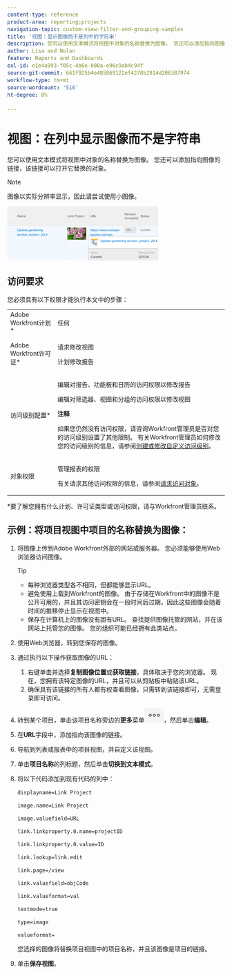```yaml
---
content-type: reference
product-area: reporting;projects
navigation-topic: custom-view-filter-and-grouping-samples
title: '视图：显示图像而不是列中的字符串'
description: 您可以使用文本模式将视图中对象的名称替换为图像。 您还可以添加指向图像的链接，该链接可以打开它替换的对象。
author: Lisa and Nolan
feature: Reports and Dashboards
exl-id: e1e4a993-f05c-4b6e-b00a-e96c9ab4c94f
source-git-commit: 661f925b4e485069122ef4278b2914d206387974
workflow-type: tm+mt
source-wordcount: '516'
ht-degree: 0%

---
```


# 视图：在列中显示图像而不是字符串

您可以使用文本模式将视图中对象的名称替换为图像。 您还可以添加指向图像的链接，该链接可以打开它替换的对象。

>[!NOTE]
>
>图像以实际分辨率显示，因此请尝试使用小图像。

![](assets/replace-project-name-with-image-and-link-350x125.png)

## 访问要求

您必须具有以下权限才能执行本文中的步骤：

<table style="table-layout:auto"> 
 <col> 
 <col> 
 <tbody> 
  <tr> 
   <td role="rowheader">Adobe Workfront计划*</td> 
   <td> <p>任何</p> </td> 
  </tr> 
  <tr> 
   <td role="rowheader">Adobe Workfront许可证*</td> 
   <td> <p>请求修改视图 </p>
   <p>计划修改报告</p> </td> 
  </tr> 
  <tr> 
   <td role="rowheader">访问级别配置*</td> 
   <td> <p>编辑对报告、功能板和日历的访问权限以修改报告</p> <p>编辑对筛选器、视图和分组的访问权限以修改视图</p> <p><b>注释</b>

如果您仍然没有访问权限，请咨询Workfront管理员是否对您的访问级别设置了其他限制。 有关Workfront管理员如何修改您的访问级别的信息，请参阅<a href="../../../administration-and-setup/add-users/configure-and-grant-access/create-modify-access-levels.md" class="MCXref xref">创建或修改自定义访问级别</a>。</p> </td>
</tr> 
  <tr> 
   <td role="rowheader">对象权限</td> 
   <td> <p>管理报表的权限</p> <p>有关请求其他访问权限的信息，请参阅<a href="../../../workfront-basics/grant-and-request-access-to-objects/request-access.md" class="MCXref xref">请求访问对象</a>。</p> </td> 
  </tr> 
 </tbody> 
</table>

&#42;要了解您拥有什么计划、许可证类型或访问权限，请与Workfront管理员联系。

## 示例：将项目视图中项目的名称替换为图像：

1. 将图像上传到Adobe Workfront外部的网站或服务器。 您必须能够使用Web浏览器访问图像。

   >[!TIP]
   >
   >* 每种浏览器类型各不相同，但都能够显示URL。
   >* 避免使用上载到Workfront的图像。 由于存储在Workfront中的图像不是公开可用的，并且其访问密钥会在一段时间后过期，因此这些图像会随着时间的推移停止显示在视图中。
   >* 保存在计算机上的图像没有固有URL。 查找提供图像托管的网站，并在该网站上托管您的图像。 您的组织可能已经拥有此类站点。

1. 使用Web浏览器，转到您保存的图像。
1. 通过执行以下操作获取图像的URL：

   <!--
   <p data-mc-conditions="QuicksilverOrClassic.Draft mode">(NOTE: I used this blog post to document what kind of image we need for this: https://www.canto.com/blog/image-url/ (consulting uses this)) </p>
   -->

   1. 右键单击并选择&#x200B;**复制图像位置**&#x200B;或&#x200B;**获取链接**，具体取决于您的浏览器。 现在，您拥有该特定图像的URL，并且可以从剪贴板中粘贴该URL。
   1. 确保具有该链接的所有人都有权查看图像，只需转到该链接即可，无需登录即可访问。

1. 转到某个项目，单击该项目名称旁边的&#x200B;**更多**&#x200B;菜单![](assets/more-icon-45x33.png)，然后单击&#x200B;**编辑**。

1. 在&#x200B;**URL**&#x200B;字段中，添加指向该图像的链接。
1. 导航到列表或报表中的项目视图，并自定义该视图。
1. 单击&#x200B;**项目名称**&#x200B;的列标题，然后单击&#x200B;**切换到文本模式**。

1. 将以下代码添加到现有代码的列中：

   ```
   displayname=Link Project
   ```

   ```
   image.name=Link Project
   ```

   ```
   image.valuefield=URL
   ```

   ```
   link.linkproperty.0.name=projectID
   ```

   ```
   link.linkproperty.0.value=ID
   ```

   ```
   link.lookup=link.edit
   ```

   ```
   link.page=/view
   ```

   ```
   link.valuefield=objCode
   ```

   ```
   link.valueformat=val
   ```

   ```
   textmode=true
   ```

   ```
   type=image
   ```

   ```
   valueformat=
   ```

   您选择的图像将替换项目视图中的项目名称，并且该图像是项目的链接。

1. 单击&#x200B;**保存视图**。
